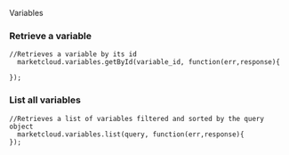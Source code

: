 Variables

### Retrieve a variable

```
//Retrieves a variable by its id
  marketcloud.variables.getById(variable_id, function(err,response){

});
```



### List all variables

```
//Retrieves a list of variables filtered and sorted by the query object
  marketcloud.variables.list(query, function(err,response){
});
```